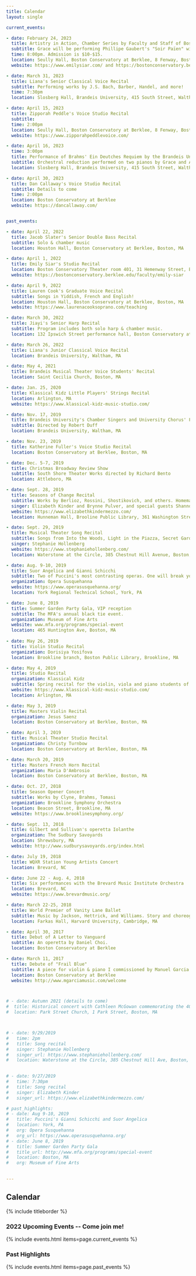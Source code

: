 ```yaml
---
title: Calendar
layout: single

current_events:

- date: February 24, 2023
  title: Artistry in Action, Chamber Series by Faculty and Staff of Boston Conservatory at Berklee
  subtitle: Grace will be performing Phillipe Gaubert's "Soir Païen" with faculty members Emily Siar (soprano) and Linda Toote (flutist). This Chamber Series concert will also include Piano Trio in B Major by Johannes Brahms and “Breathe” by Berklee College of Music faculty member Evan Williams, performed by renowned Boston Conservatory at Berklee faculty members Saul Bitran (violin), Joseph Holt (bass), Emily Siar (voice), Philipp Stäudlin (saxophone), Linda Toote (flute), Carlos Vargas (piano), and Owen Young (cello) and graduate students Kyoka Minami and Eric Puente. This event is part of Boston Conservatory at Berklee’s Artistry in Action series.
  time: 8:00pm. Admission is $10-$15.
  location: Seully Hall, Boston Conservatory at Berklee, 8 Fenway, Boston MA 02215. Admission $10-$15. All details can be found at https://bostonconservatory.berklee.edu/events/artistry-in-action-chamber-series-02-24
  website: https://www.emilysiar.com/ and https://bostonconservatory.berklee.edu/directory/linda-toote#:~:text=Linda%20Toote%20joined%20the%20Conservatory,and%20Lake%20George%20Opera%20orchestras.

- date: March 31, 2023
  title: Liana's Senior Classical Voice Recital
  subtitle: Performing works by J.S. Bach, Barber, Handel, and more!
  time: 7:30pm
  location: Slosberg Hall, Brandeis University, 415 South Street, Waltham, MA 02453. Free & open to the public.

- date: April 15, 2023
  title: Zipporah Peddle's Voice Studio Recital
  subtitle: 
  time: 2:00pm
  location: Seully Hall, Boston Conservatory at Berklee, 8 Fenway, Boston MA 02215. Free & open to the public.
  website: https://www.zipporahpeddlevoice.com/

- date: April 16, 2023
  time: 3:00pm
  title: Performance of Brahms' Ein Deutches Requiem by the Brandeis University Chamber Singers. 
  subtitle: Orchestral reduction performed on two pianos by Grace and Annemieke.
  location: Slosberg Hall, Brandeis University, 415 South Street, Waltham, MA 02453. Free & open to the public.

- date: April 30, 2023
  title: Dan Callaway's Voice Studio Recital
  subtitle: Details to come
  time: 2:00pm
  location: Boston Conservatory at Berklee
  website: https://dancallaway.com/


past_events:

- date: April 22, 2022
  title: Jacob Slater's Senior Double Bass Recital
  subtitle: Solo & chamber music
  location: Houston Hall, Boston Conservatory at Berklee, Boston, MA

- date: April 1, 2022
  title: Emily Siar's Studio Recital
  location: Boston Conservatory Theater room 401, 31 Hemenway Street, Boston, MA
  website: https://bostonconservatory.berklee.edu/faculty/emily-siar

- date: April 9, 2022
  title: Lauren Cook's Graduate Voice Recital
  subtitle: Songs in Yiddish, French and English!
  location: Houston Hall, Boston Conservatory at Berklee, Boston, MA 
  website: https://www.laurenacooksoprano.com/teaching

- date: March 30, 2022
  title: Jiayi's Senior Harp Recital
  subtitle: Program includes both solo harp & chamber music.
  location: 132 Ipswich Street performance hall, Boston Conservatory at Berklee, Boston, MA

- date: March 26, 2022
  title: Liana's Junior Classical Voice Recital
  location: Brandeis University, Waltham, MA

- date: May 4, 2021
  title: Brandeis Musical Theater Voice Students' Recital
  location: Saint Cecilia Church, Boston, MA

- date: Jan. 25, 2020
  title: Klassical Kidz Little Players' Strings Recital
  location: Arlington, MA
  website: https://www.klassical-kidz-music-studio.com/

- date: Nov. 17, 2019
  title: Brandeis University's Chamber Singers and University Chorus' Fall Concert
  subtitle: Directed by Robert Duff
  location: Brandeis University, Waltham, MA

- date: Nov. 23, 2019
  title: Katherine Fuller's Voice Studio Recital
  location: Boston Conservatory at Berklee, Boston, MA

- date: Dec. 5-7, 2019
  title: Christmas Broadway Review Show
  subtitle: South Shore Theater Works directed by Richard Bento
  location: Attleboro, MA

- date: Sept. 28, 2019
  title: Seasons of Change Recital
  subtitle: Works by Berlioz, Rossini, Shostikovich, and others. Homemade, autumnal refreshments to follow.
  singer: Elizabeth Kinder and Brynne Pulver, and special guests Shannon Grace and David Dziardziel
  website: https://www.elizabethkindermezzo.com/
  location: Hunneman Hall, Brooline Public Library, 361 Washington Street, Brookline, MA

- date: Sept. 29, 2019
  title: Musical Theater Song Recital
  subtitle: Songs from Into the Woods, Light in the Piazza, Secret Garden, Show Boat and more.
  singer: Stephanie Hollenberg
  website: https://www.stephaniehollenberg.com/
  location: Waterstone at the Circle, 385 Chestnut Hill Avenue, Boston, MA

- date: Aug. 9-10, 2019
  title: Suor Angelica and Gianni Schicchi
  subtitle: Two of Puccini's most contrasting operas. One will break your heart and the other will make you laugh until your sides hurt. Each 50 minutes long, with a 15 minute intermission between.
  organization: Opera Susquehanna
  website: https://www.operasusquehanna.org/
  location: York Regional Technical School, York, PA

- date: June 8, 2019
  title: Summer Garden Party Gala, VIP reception
  subtitle: The MFA's annual black tie event.
  organization: Museum of Fine Arts
  website: www.mfa.org/programs/special-event
  location: 465 Huntington Ave, Boston, MA
   
- date: May 26, 2019
  title: Violin Studio Recital
  organization: Dorisiya Yosifova
  location: Brookline branch, Boston Public Library, Brookline, MA

- date: May 4, 2019
  title: Studio Recital
  organization: Klassical Kidz
  subtitle: Spring recital for the violin, viola and piano students of Lydia and Adrienne Bassett, owners of Klassical Kidz Music Studio.
  website: https://www.klassical-kidz-music-studio.com/
  location: Arlington, MA

- date: May 3, 2019
  title: Masters Violin Recital
  organization: Jesus Saenz
  location: Boston Conservatory at Berklee, Boston, MA

- date: April 3, 2019
  title: Musical Theater Studio Recital
  organization: Christy Turnbow
  location: Boston Conservatory at Berklee, Boston, MA

- date: March 20, 2019
  title: Masters French Horn Recital
  organization: Maria D'Ambrosio
  location: Boston Conservatory at Berklee, Boston, MA 

- date: Oct. 27, 2018
  title: Season Opener Concert
  subtitle: Works by Clyne, Brahms, Tomasi
  organization: Brookline Symphony Orchestra
  location: Beacon Street, Brookline, MA
  website: https://www.brooklinesymphony.org/

- date: Sept. 13, 2018
  title: Gilbert and Sullivan's operetta Iolanthe
  organization: The Sudbury Savoyards
  location: Shrewsbury, MA
  website: http://www.sudburysavoyards.org/index.html

- date: July 19, 2018
  title: WQXR Station Young Artists Concert
  location: Brevard, NC

- date: June 22 - Aug. 4, 2018
  title: Six performances with the Brevard Music Institute Orchestra
  location: Brevard, NC
  website: https://www.brevardmusic.org/

- date: March 22-25, 2018
  title: World Premier of Vanity Lane Ballet
  subtitle: Music by Jackson, Hettrick, and Williams. Story and choreography by LaToya Princess Jackson.
  location: Farkas Hall, Harvard University, Cambridge, MA

- date: April 30, 2017
  title: Debut of A Letter to Vanguard
  subtitle: An operetta by Daniel Choi.
  location: Boston Conservatory at Berklee

- date: March 11, 2017
  title: Debute of "Frail Blue"
  subtitle: A piece for violin & piano I commissioned by Manuel Garcia Albornoz.
  location: Boston Conservatory at Berklee
  website: http://www.mgarciamusic.com/welcome



# - date: Autumn 2021 (details to come)
#  title: Historical concert with Cathleen McGowan commemorating the 401st anniversary of the Mayflower's landing in Plymouth
#  location: Park Street Church, 1 Park Street, Boston, MA



# - date: 9/29/2019
#   time: 2pm
#   title: Song recital
#   singer: Stephanie Hollenberg
#   singer_url: https://www.stephaniehollenberg.com/
#   location: Waterstone at the Circle, 385 Chestnut Hill Ave, Boston, MA 02135
  

# - date: 9/27/2019
#   time: 7:30pm
#   title: Song recital
#   singer: Elizabeth Kinder
#   singer_url: https://www.elizabethkindermezzo.com/

# past_highlights:
# - date: Aug 9-10, 2019
#   title: Puccini's Gianni Schicchi and Suor Angelica
#   location: York, PA
#   org: Opera Susquehanna
#   org_url: https://www.operasusquehanna.org/
# - date: June 8, 2019
#   title: Summer Garden Party Gala
#   title_url: http://www.mfa.org/programs/special-event
#   location: Boston, MA
#   org: Museum of Fine Arts
  

---
```


## Calendar

<!--
    nobody can see this 
-->

{% include titleborder %}

### 2022 Upcoming Events -- Come join me!

{% include events.html items=page.current_events %}

### Past Highlights

{% include events.html items=page.past_events %}
